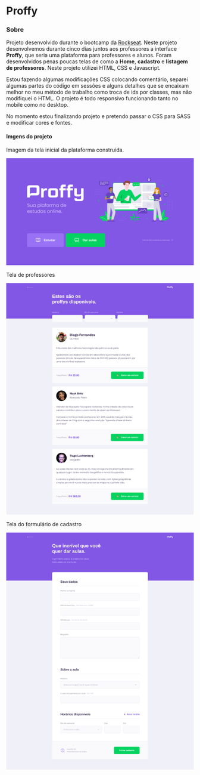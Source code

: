 # Proffy

### Sobre
Projeto desenvolvido durante o bootcamp da [Rockseat](https://rocketseat.com.br/). 
Neste projeto desenvolvemos durante cinco dias juntos aos professores a interface <b>Proffy</b>, que seria uma plataforma para professores e alunos. Foram desenvolvidos penas poucas telas de como a **Home**, **cadastro** e **listagem de professores**. Neste projeto utilizei HTML, CSS e Javascript.

Estou fazendo algumas modificações CSS colocando comentário, separei algumas partes do código em sessões e alguns detalhes que se encaixam melhor no meu método de trabalho como troca de ids por classes, mas não modifiquei o HTML. O projeto é todo responsivo funcionando tanto no mobile como no desktop.

No momento estou finalizando projeto e pretendo passar o CSS para SASS e modificar cores e fontes.

#### Imgens do projeto

Imagem da tela inicial da plataforma construida.

![Tela inicial](/images/readme-img/Home.jpg)

Tela de professores

![Tela inicial](/images/readme-img/Listagem.jpg)

Tela do formulário de cadastro

![Tela inicial](/images/readme-img/Formulario.jpg)
